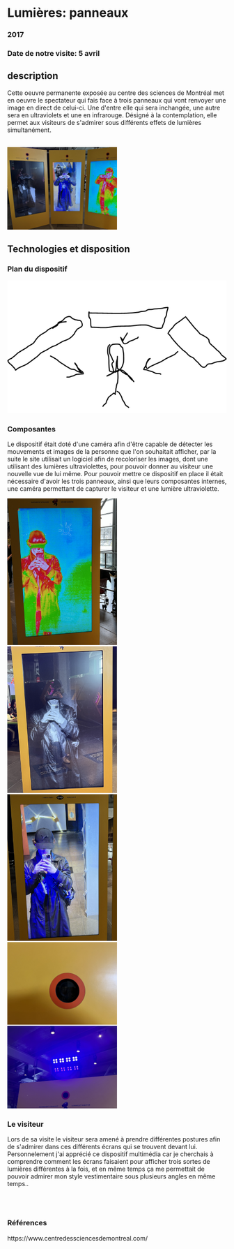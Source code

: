 <h1>Lumières: panneaux</h1>
<h3>2017</h3>
<h3>Date de notre visite: 5 avril</h3>
<h2>description</h2>
<p>Cette oeuvre permanente exposée au centre des sciences de Montréal met en oeuvre le spectateur qui fais face à trois panneaux qui vont renvoyer une image en direct de celui-ci. Une d'entre elle qui sera inchangée, une autre sera
en ultraviolets et une en infrarouge. Désigné à la contemplation, elle permet aux visiteurs de s'admirer sous différents effets de lumières simultanément.</p>
<br>
<img width="50%" src="https://github.com/Foxyfox09/H24_V11_INSPIRATIONS_MONTPETIT/blob/main/centre_des_sciences/medias/3_ecrans.png?raw=true">
<br>
<h2>Technologies et disposition</h2>
<h3>Plan du dispositif</h3>
<img src="https://github.com/Foxyfox09/H24_V11_INSPIRATIONS_MONTPETIT/blob/main/centre_des_sciences/medias/plan_panneaux-centre-sciences.PNG?raw=true">
<h3>Composantes</h3>
<p>Le dispositif était doté d'une caméra afin d'être capable de détecter les mouvements et images de la personne que l'on souhaitait afficher, par la suite le site utilisait un logiciel
afin de recoloriser les images, dont une utilisant des lumières ultraviolettes, pour pouvoir donner au visiteur une nouvelle vue de lui même. Pour pouvoir mettre ce dispositif en place il était nécessaire d'avoir 
les trois panneaux, ainsi que leurs composantes internes, une caméra permettant de capturer le visiteur et une lumière ultraviolette.</p>
<img width="50%" src="https://github.com/Foxyfox09/H24_V11_INSPIRATIONS_MONTPETIT/blob/main/centre_des_sciences/medias/ecran_couleurs.png?raw=true">
<img width="50%" src="https://github.com/Foxyfox09/H24_V11_INSPIRATIONS_MONTPETIT/blob/main/centre_des_sciences/medias/ecran_noir&blanc.png?raw=true">
<img width="50%" src="https://github.com/Foxyfox09/H24_V11_INSPIRATIONS_MONTPETIT/blob/main/centre_des_sciences/medias/ecran_normal.png?raw=true">
<img width="50%" src="https://github.com/Foxyfox09/H24_V11_INSPIRATIONS_MONTPETIT/blob/main/centre_des_sciences/medias/vue_camera_02.png?raw=true">
<img width="50%" src="https://github.com/Foxyfox09/H24_V11_INSPIRATIONS_MONTPETIT/blob/main/centre_des_sciences/medias/Lumieres_violettes.png?raw=true">
<h3>Le visiteur</h3>
<p>Lors de sa visite le visiteur sera amené à prendre différentes postures afin de s'admirer dans ces différents écrans qui se trouvent devant lui. Personnelement j'ai apprécié ce dispositif multimédia car je cherchais à comprendre 
comment les écrans faisaient pour afficher trois sortes de lumières différentes à la fois, et en même temps ça me permettait de pouvoir admirer mon style vestimentaire sous plusieurs angles en même temps..</p>
<br>
<br>
<h3>Références</h3>
https://www.centredessciencesdemontreal.com/
